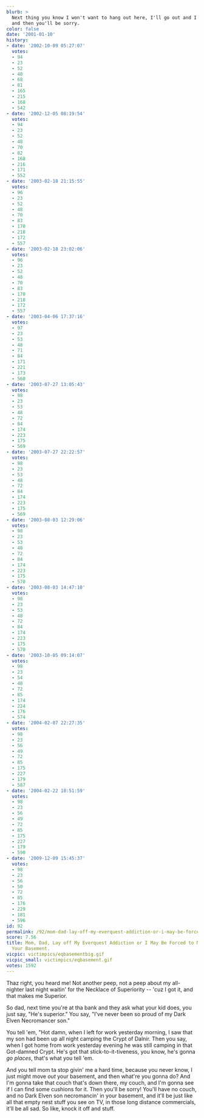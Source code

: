 ```yaml
---
blurb: >
  Next thing you know I won't want to hang out here, I'll go out and I'll get a JOB,
  and then you'll be sorry.
color: false
date: '2001-01-10'
history:
- date: '2002-10-09 05:27:07'
  votes:
  - 94
  - 23
  - 52
  - 48
  - 68
  - 81
  - 165
  - 215
  - 168
  - 542
- date: '2002-12-05 08:19:54'
  votes:
  - 94
  - 23
  - 52
  - 48
  - 70
  - 82
  - 168
  - 216
  - 171
  - 552
- date: '2003-02-18 21:15:55'
  votes:
  - 96
  - 23
  - 52
  - 48
  - 70
  - 83
  - 170
  - 218
  - 172
  - 557
- date: '2003-02-18 23:02:06'
  votes:
  - 96
  - 23
  - 52
  - 48
  - 70
  - 83
  - 170
  - 218
  - 172
  - 557
- date: '2003-04-06 17:37:16'
  votes:
  - 97
  - 23
  - 53
  - 48
  - 71
  - 84
  - 171
  - 221
  - 173
  - 560
- date: '2003-07-27 13:05:43'
  votes:
  - 98
  - 23
  - 53
  - 48
  - 72
  - 84
  - 174
  - 223
  - 175
  - 569
- date: '2003-07-27 22:22:57'
  votes:
  - 98
  - 23
  - 53
  - 48
  - 72
  - 84
  - 174
  - 223
  - 175
  - 569
- date: '2003-08-03 12:29:06'
  votes:
  - 98
  - 23
  - 53
  - 48
  - 72
  - 84
  - 174
  - 223
  - 175
  - 570
- date: '2003-08-03 14:47:10'
  votes:
  - 98
  - 23
  - 53
  - 48
  - 72
  - 84
  - 174
  - 223
  - 175
  - 570
- date: '2003-10-05 09:14:07'
  votes:
  - 98
  - 23
  - 54
  - 48
  - 72
  - 85
  - 174
  - 224
  - 176
  - 574
- date: '2004-02-07 22:27:35'
  votes:
  - 98
  - 23
  - 56
  - 49
  - 72
  - 85
  - 175
  - 227
  - 179
  - 587
- date: '2004-02-22 18:51:59'
  votes:
  - 98
  - 23
  - 56
  - 49
  - 72
  - 85
  - 175
  - 227
  - 179
  - 590
- date: '2009-12-09 15:45:37'
  votes:
  - 98
  - 23
  - 56
  - 50
  - 72
  - 85
  - 176
  - 229
  - 181
  - 596
id: 92
permalink: /92/mom-dad-lay-off-my-everquest-addiction-or-i-may-be-forced-to-move-out-of-your-basement/
score: 7.56
title: Mom, Dad, Lay off My Everquest Addiction or I May Be Forced to Move Out of
  Your Basement.
vicpic: victimpics/eqbasementbig.gif
vicpic_small: victimpics/eqbasement.gif
votes: 1592
---
```


Thaz right, you heard me! Not another peep, not a peep about my
all-nighter last night waitin' for the Necklace of Superiority -- 'cuz I
got it, and that makes me Superior.

So dad, next time you're at tha bank and they ask what your kid does,
you just say, "He's superior." You say, "I've never been so proud of my
Dark Elven Necromancer son."

You tell 'em, "Hot damn, when I left for work yesterday morning, I saw
that my son had been up all night camping the Crypt of Dalnir. Then you
say, when I got home from work yesterday evening he was still camping in
that Got-damned Crypt. He's got that stick-to-it-tiveness, you know,
he's gonna *go places*, that's what you tell 'em.

And you tell mom ta stop givin' me a hard time, because you never know,
I just might move *out* your basement, and then what're you gonna do?
And I'm gonna take that couch that's down there, my couch, and I'm gonna
see if I can find some cushions for it. Then you'll be sorry! You'll
have no couch, and no Dark Elven son necromancin' in your basement, and
it'll be just like all that empty nest stuff you see on TV, in those
long distance commercials, it'll be all sad. So like, knock it off and
stuff.